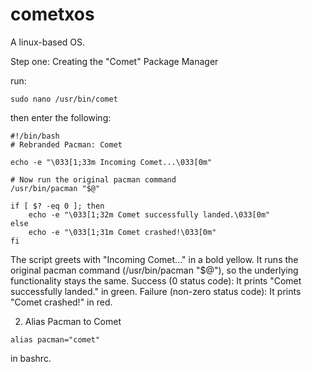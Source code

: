 # cometxos
A linux-based OS.

Step one: Creating the "Comet" Package Manager

run:
```
sudo nano /usr/bin/comet
```
then enter the following:
```
#!/bin/bash
# Rebranded Pacman: Comet

echo -e "\033[1;33m Incoming Comet...\033[0m"

# Now run the original pacman command
/usr/bin/pacman "$@"

if [ $? -eq 0 ]; then
    echo -e "\033[1;32m Comet successfully landed.\033[0m"
else
    echo -e "\033[1;31m Comet crashed!\033[0m"
fi
```

The script greets with "Incoming Comet..." in a bold yellow.
It runs the original pacman command (/usr/bin/pacman "$@"), so the underlying functionality stays the same.
Success (0 status code): It prints "Comet successfully landed." in green.
Failure (non-zero status code): It prints "Comet crashed!" in red.

2. Alias Pacman to Comet

```
alias pacman="comet"
```
in bashrc.
